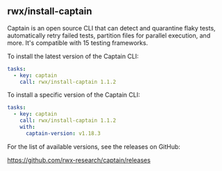 ## rwx/install-captain

Captain is an open source CLI that can detect and quarantine flaky tests,
automatically retry failed tests, partition files for parallel execution,
and more. It's compatible with 15 testing frameworks.

To install the latest version of the Captain CLI:

```yaml
tasks:
  - key: captain
    call: rwx/install-captain 1.1.2
```

To install a specific version of the Captain CLI:

```yaml
tasks:
  - key: captain
    call: rwx/install-captain 1.1.2
    with:
      captain-version: v1.18.3
```

For the list of available versions, see the releases on GitHub:

https://github.com/rwx-research/captain/releases
